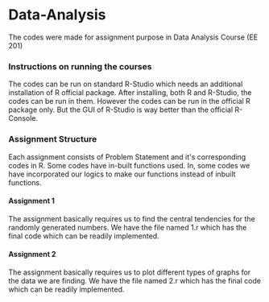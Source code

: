 # Data-Analysis
The codes were made for assignment purpose in Data Analysis Course (EE 201)

### Instructions on running the courses
The codes can be run on standard R-Studio which needs an additional installation of R official package. After installing, both R and R-Studio, the codes can be run in them. However the codes can be run in the official R package only. But the GUI of R-Studio is way better than the official R-Console.

### Assignment Structure
Each assignment consists of Problem Statement and it's corresponding codes in R. Some codes have in-built functions used. In, some codes we have incorporated our logics to make our functions instead of inbuilt functions.

#### Assignment 1
The assignment basically requires us to find the central tendencies for the randomly generated numbers. We have the file named 1.r which has the final code which can be readily implemented. 

#### Assignment 2
The assignment basically requires us to plot different types of graphs for the data we are finding. We have the file named 2.r which has the final code which can be readily implemented. 
